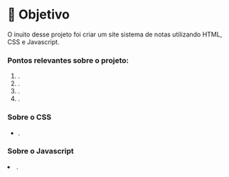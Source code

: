 #  🧵 Objetivo
<p>O inuito desse projeto foi criar um site sistema de notas utilizando HTML, CSS e Javascript.</p>
<h3><b>Pontos relevantes sobre o projeto:</b></h3>

<ol>
<li>.</li>
<li>.</li>
<li>.</li>
<li>.</li>
</ol>

<h3>Sobre o CSS</h3>

<ul>
<li>.</li>
</ul>

<h3>Sobre o Javascript</h3>

<li>.</li>
